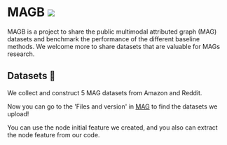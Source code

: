 # MAGB  ![](https://img.shields.io/badge/license-CCY4.0-blue)
MAGB is a project to share the public multimodal attributed graph (MAG) datasets and benchmark the performance of the different baseline methods.
We welcome more to share datasets that are valuable for MAGs research.


## Datasets 🔔
We collect and construct 5 MAG datasets from Amazon and Reddit.

Now you can go to the 'Files and version' in [MAG](https://huggingface.co/Sherirto/MAG) to find the datasets we upload!

You can use the node initial feature we created, and you also can extract the node feature from our code. 

[//]: # (For a more detailed and clear process, please [clik there.😎]&#40;FeatureExtractor/README.md&#41;)
[//]: # (In each dataset folder, you can find the **csv** file &#40;which save the text attribute of the dataset&#41;, **pt** file &#40;which represent the dgl graph file&#41;, and the **Feature** folder &#40;which save the text embedding we extract from the PLM&#41;.)